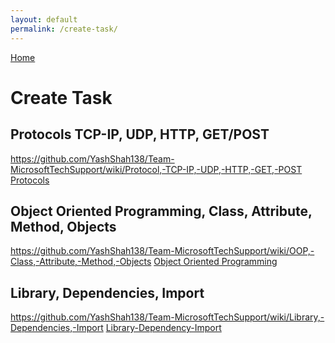 ```yaml
--- 
layout: default
permalink: /create-task/
---
```


[Home](..)

# Create Task
## Protocols TCP-IP, UDP, HTTP, GET/POST
https://github.com/YashShah138/Team-MicrosoftTechSupport/wiki/Protocol,-TCP-IP,-UDP,-HTTP,-GET,-POST 
<a href="https://github.com/YashShah138/Team-MicrosoftTechSupport/wiki/Protocol,-TCP-IP,-UDP,-HTTP,-GET,-POST">Protocols</a>

## Object Oriented Programming, Class, Attribute, Method, Objects
https://github.com/YashShah138/Team-MicrosoftTechSupport/wiki/OOP,-Class,-Attribute,-Method,-Objects
<a href="https://github.com/YashShah138/Team-MicrosoftTechSupport/wiki/OOP,-Class,-Attribute,-Method,-Objects">Object Oriented Programming</a>

## Library, Dependencies, Import
https://github.com/YashShah138/Team-MicrosoftTechSupport/wiki/Library,-Dependencies,-Import
<a href="https://github.com/YashShah138/Team-MicrosoftTechSupport/wiki/Library,-Dependencies,-Import">Library-Dependency-Import</a>

